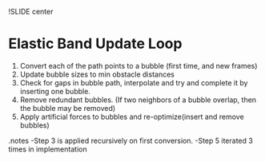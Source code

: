 !SLIDE center

# Elastic Band Update Loop

1. Convert each of the path points to a bubble (first time, and new frames)
2. Update bubble sizes to min obstacle distances
3. Check for gaps in bubble path, interpolate and try and complete it by inserting one bubble.
4. Remove redundant bubbles. (If two neighbors of a bubble overlap, then the bubble may be removed)
5. Apply artificial forces to bubbles and re-optimize(insert and remove bubbles)

.notes -Step 3 is applied recursively on first conversion.
-Step 5 iterated 3 times in implementation